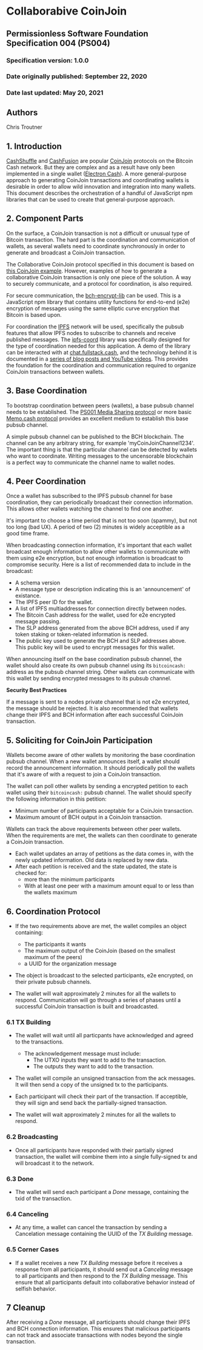 # Collaborabive CoinJoin

## Permissionless Software Foundation Specification 004 (PS004)

### Specification version: 1.0.0

### Date originally published: September 22, 2020

### Date last updated: May 20, 2021

## Authors

Chris Troutner

## 1. Introduction

[CashShuffle](https://cashshuffle.com/) and [CashFusion](https://cashfusion.org/) are popular [CoinJoin](https://en.bitcoin.it/wiki/CoinJoin) protocols on the Bitcoin Cash network. But they are complex and as a result have only been implemented in a single wallet ([Electron Cash](https://electroncash.org/)). A more general-purpose approach to generating CoinJoin transactions and coordinating wallets is desirable in order to allow wild innovation and integration into many wallets. This document describes the orchestration of a handful of JavaScript npm libraries that can be used to create that general-purpose approach.

## 2. Component Parts

On the surface, a CoinJoin transaction is not a difficult or unusual type of Bitcoin transaction. The hard part is the coordination and communication of wallets, as several wallets need to coordinate synchronously in order to generate and broadcast a CoinJoin transaction.

The Collaborative CoinJoin protocol specified in this document is based on [this CoinJoin example](https://github.com/Permissionless-Software-Foundation/bch-js-examples/tree/master/applications/collaborate/coinjoin). However, examples of how to generate a collaborative CoinJoin transaction is only one piece of the solution. A way to securely communicate, and a protocol for coordination, is also required.

For secure communication, the [bch-encrypt-lib](https://github.com/Permissionless-Software-Foundation/bch-encrypt-lib) can be used. This is a JavaScript npm library that contains utility functions for end-to-end (e2e) encryption of messages using the same elliptic curve encryption that Bitcoin is based upon.

For coordination the [IPFS](https://ipfs.io) network will be used, specifically the pubsub features that allow IPFS nodes to subscribe to channels and receive published messages. The [ipfs-coord](https://github.com/Permissionless-Software-Foundation/ipfs-coord) library was specifically designed for the type of coordination needed for this application. A demo of the library can be interacted with at [chat.fullstack.cash](https://chat.fullstack.cash), and the technology behind it is documented in a [series of blog posts and YouTube videos](https://troutsblog.com/blog/). This provides the foundation for the coordination and communication required to organize CoinJoin transactions between wallets.

## 3. Base Coordination

To bootstrap coordination between peers (wallets), a base pubsub channel needs to be established. The [PS001 Media Sharing protocol](https://github.com/Permissionless-Software-Foundation/specifications/blob/master/ps001-media-sharing.md) or more basic [Memo.cash protocol](https://memo.cash/protocol) provides an excellent medium to establish this base pubsub channel.

A simple pubsub channel can be published to the BCH blockchain. The channel can be any arbitrary string, for example 'myCoinJoinChannel1234'. The important thing is that the particular channel can be detected by wallets who want to coordinate. Writing messages to the uncensorable blockchain is a perfect way to communicate the channel name to wallet nodes.

## 4. Peer Coordination

Once a wallet has subscribed to the IPFS pubsub channel for base coordination, they can periodically broadcast their connection information. This allows other wallets watching the channel to find one another.

It's important to choose a time period that is not too soon (spammy), but not too long (bad UX). A period of two (2) minutes is widely acceptible as a good time frame.

When broadcasting connection information, it's important that each wallet broadcast enough information to allow other wallets to communicate with them using e2e encryption, but not enough information is broadcast to compromise security. Here is a list of recommended data to include in the broadcast:

- A schema version
- A message type or description indicating this is an 'announcement' of existance.
- The IPFS peer ID for the wallet.
- A list of IPFS multiaddresses for connection directly between nodes.
- The Bitcoin Cash address for the wallet, used for e2e encrypted message passing.
- The SLP address generated from the above BCH address, used if any token staking or token-related information is needed.
- The public key used to generate the BCH and SLP addresses above. This public key will be used to encrypt messages for this wallet.

When announcing itself on the base coordination pubsub channel, the wallet should also create its own pubsub channel using its `bitcoincash:` address as the pubsub channel string. Other wallets can communicate with this wallet by sending encrypted messages to its pubsub channel.

**Security Best Practices**

If a message is sent to a nodes private channel that is not e2e encrypted, the message should be rejected. It is also recommended that wallets change their IPFS and BCH information after each successful CoinJoin transaction.

## 5. Soliciting for CoinJoin Participation

Wallets become aware of other wallets by monitoring the base coordination pubsub channel. When a new wallet announces itself, a wallet should record the announcement information. It should periodically poll the wallets that it's aware of with a request to join a CoinJoin transaction.

The wallet can poll other wallets by sending a encrypted petition to each wallet using their `bitcoincash:` pubsub channel. The wallet should specify the following information in this petition:

- Minimum number of participants acceptable for a CoinJoin transaction.
- Maximum amount of BCH output in a CoinJoin transaction.

Wallets can track the above requirements between other peer wallets. When the requirements are met, the wallets can then coordinate to generate a CoinJoin transaction.

- Each wallet updates an array of petitions as the data comes in, with the newly updated information. Old data is replaced by new data.
- After each petition is received and the state updated, the state is checked for:
  - more than the minimum participants
  - With at least one peer with a maximum amount equal to or less than the wallets maximum

## 6. Coordination Protocol

- If the two requirements above are met, the wallet compiles an object containing:

  - The participants it wants
  - The maximum output of the CoinJoin (based on the smallest maximum of the peers)
  - a UUID for the organization message

- The object is broadcast to the selected participants, e2e encrypted, on their private pubsub channels.

- The wallet will wait approximately 2 minutes for all the wallets to respond. Communication will go through a series of phases until a successful CoinJoin transaction is built and broadcasted.

### 6.1 TX Building

- The wallet will wait until all particpants have acknowledged and agreed to the transactions.

  - The acknowledgement message must include:
    - The UTXO inputs they want to add to the transaction.
    - The outputs they want to add to the transaction.

- The wallet will compile an unsigned transaction from the ack messages. It will then send a copy of the unsigned tx to the participants.

- Each participant will check their part of the transaction. If acceptible, they will sign and send back the partially-signed transaction.

- The wallet will wait approximately 2 minutes for all the wallets to respond.

### 6.2 Broadcasting

- Once all participants have responded with their partially signed transaction, the wallet will combine them into a single fully-signed tx and will broadcast it to the network.

### 6.3 Done

- The wallet will send each participant a _Done_ message, containing the txid of the transaction.

### 6.4 Canceling

- At any time, a wallet can cancel the transaction by sending a Cancelation message containing the UUID of the _TX Building_ message.

### 6.5 Corner Cases

- If a wallet receives a new _TX Building_ message before it receives a response from all participants, it should send out a _Canceling_ message to all participants and then respond to the _TX Building_ message. This ensure that all participants default into collaborative behavior instead of selfish behavior.

## 7 Cleanup

After receiving a _Done_ message, all participants should change their IPFS and BCH connection information. This ensures that malicious participants can not track and associate transactions with nodes beyond the single transaction.
